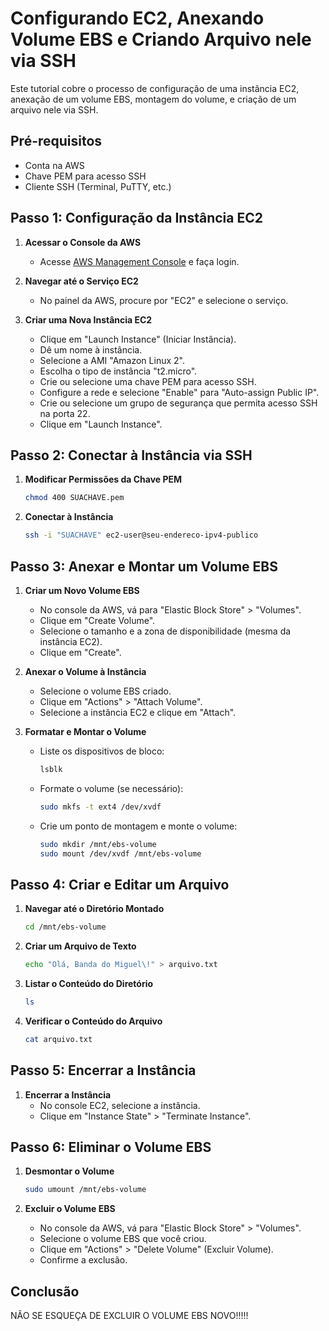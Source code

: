 
# Configurando EC2, Anexando Volume EBS e Criando Arquivo nele via SSH

Este tutorial cobre o processo de configuração de uma instância EC2, anexação de um volume EBS, montagem do volume, e criação de um arquivo nele via SSH.

## Pré-requisitos

- Conta na AWS
- Chave PEM para acesso SSH
- Cliente SSH (Terminal, PuTTY, etc.)

## Passo 1: Configuração da Instância EC2

1. **Acessar o Console da AWS**
   - Acesse [AWS Management Console](https://aws.amazon.com/console/) e faça login.

2. **Navegar até o Serviço EC2**
   - No painel da AWS, procure por "EC2" e selecione o serviço.

3. **Criar uma Nova Instância EC2**
   - Clique em "Launch Instance" (Iniciar Instância).
   - Dê um nome à instância.
   - Selecione a AMI "Amazon Linux 2".
   - Escolha o tipo de instância "t2.micro".
   - Crie ou selecione uma chave PEM para acesso SSH.
   - Configure a rede e selecione "Enable" para "Auto-assign Public IP".
   - Crie ou selecione um grupo de segurança que permita acesso SSH na porta 22.
   - Clique em "Launch Instance".

## Passo 2: Conectar à Instância via SSH

1. **Modificar Permissões da Chave PEM**
   ```sh
   chmod 400 SUACHAVE.pem
   ```

2. **Conectar à Instância**
   ```sh
   ssh -i "SUACHAVE" ec2-user@seu-endereco-ipv4-publico
   ```

## Passo 3: Anexar e Montar um Volume EBS

1. **Criar um Novo Volume EBS**
   - No console da AWS, vá para "Elastic Block Store" > "Volumes".
   - Clique em "Create Volume".
   - Selecione o tamanho e a zona de disponibilidade (mesma da instância EC2).
   - Clique em "Create".

2. **Anexar o Volume à Instância**
   - Selecione o volume EBS criado.
   - Clique em "Actions" > "Attach Volume".
   - Selecione a instância EC2 e clique em "Attach".

3. **Formatar e Montar o Volume**
   - Liste os dispositivos de bloco:
     ```sh
     lsblk
     ```
   - Formate o volume (se necessário):
     ```sh
     sudo mkfs -t ext4 /dev/xvdf
     ```
   - Crie um ponto de montagem e monte o volume:
     ```sh
     sudo mkdir /mnt/ebs-volume
     sudo mount /dev/xvdf /mnt/ebs-volume
     ```

## Passo 4: Criar e Editar um Arquivo

1. **Navegar até o Diretório Montado**
   ```sh
   cd /mnt/ebs-volume
   ```

2. **Criar um Arquivo de Texto**
   ```sh
   echo "Olá, Banda do Miguel\!" > arquivo.txt
   ```

3. **Listar o Conteúdo do Diretório**
   ```sh
   ls
   ```

4. **Verificar o Conteúdo do Arquivo**
   ```sh
   cat arquivo.txt
   ```

## Passo 5: Encerrar a Instância

1. **Encerrar a Instância**
   - No console EC2, selecione a instância.
   - Clique em "Instance State" > "Terminate Instance".

## Passo 6: Eliminar o Volume EBS

1. **Desmontar o Volume**
   ```sh
   sudo umount /mnt/ebs-volume
   ```

2. **Excluir o Volume EBS**
   - No console da AWS, vá para "Elastic Block Store" > "Volumes".
   - Selecione o volume EBS que você criou.
   - Clique em "Actions" > "Delete Volume" (Excluir Volume).
   - Confirme a exclusão.

## Conclusão

NÃO SE ESQUEÇA DE EXCLUIR O VOLUME EBS NOVO!!!!!
